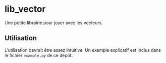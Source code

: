 # lib_vector

Une petite librairie pour jouer avec les vecteurs.

## Utilisation

L'utilisation devrait être assez intuitive. Un exemple explicatif est inclus dans le fichier `example.py` de ce dépôt. 
